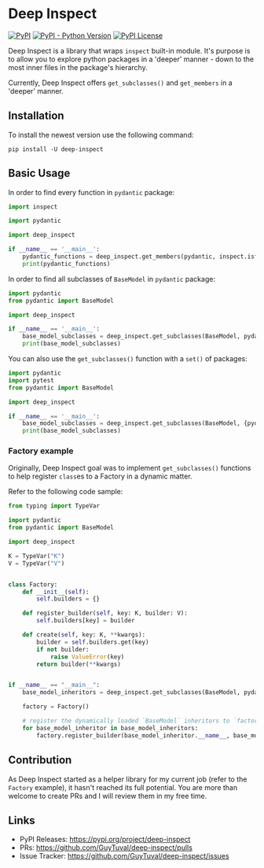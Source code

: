 Deep Inspect
============
[![PyPI](https://img.shields.io/pypi/v/deep-inspect)](https://pypi.org/project/deep-inspect/)
[![PyPI - Python Version](https://img.shields.io/pypi/pyversions/deep-inspect)](https://pypi.org/project/deep-inspect/)
[![PyPI License](https://img.shields.io/pypi/l/deep-inspect)](https://pypi.org/project/deep-inspect/)

Deep Inspect is a library that wraps `inspect` built-in module. It's purpose
is to allow you to explore python packages in a 'deeper' manner -
down to the most inner files in the package's hierarchy.

Currently, Deep Inspect offers `get_subclasses()` and `get_members` in a 'deeper' manner.


Installation
----------
To install the newest version use the following command:
```
pip install -U deep-inspect
```


Basic Usage
----------------
In order to find every function in `pydantic` package:
```python
import inspect

import pydantic

import deep_inspect

if __name__ == '__main__':
    pydantic_functions = deep_inspect.get_members(pydantic, inspect.isfunction)
    print(pydantic_functions)
```

In order to find all subclasses of `BaseModel` in `pydantic` package:
```python
import pydantic
from pydantic import BaseModel

import deep_inspect

if __name__ == '__main__':
    base_model_subclasses = deep_inspect.get_subclasses(BaseModel, pydantic)
    print(base_model_subclasses)
```

You can also use the `get_subclasses()` function with a `set()` of packages:

```python
import pydantic
import pytest
from pydantic import BaseModel

import deep_inspect

if __name__ == '__main__':
    base_model_subclasses = deep_inspect.get_subclasses(BaseModel, {pydantic, pytest})
    print(base_model_subclasses)
```

### Factory example
Originally, Deep Inspect goal was to implement `get_subclasses()` functions to help register `class`es
to a Factory in a dynamic matter.

Refer to the following code sample:
```python
from typing import TypeVar

import pydantic
from pydantic import BaseModel

import deep_inspect

K = TypeVar("K")
V = TypeVar("V")


class Factory:
    def __init__(self):
        self.builders = {}

    def register_builder(self, key: K, builder: V):
        self.builders[key] = builder

    def create(self, key: K, **kwargs):
        builder = self.builders.get(key)
        if not builder:
            raise ValueError(key)
        return builder(**kwargs)


if __name__ == "__main__":
    base_model_inheritors = deep_inspect.get_subclasses(BaseModel, pydantic)

    factory = Factory()

    # register the dynamically loaded `BaseModel` inheritors to `factory`
    for base_model_inheritor in base_model_inheritors:
        factory.register_builder(base_model_inheritor.__name__, base_model_inheritor)

```


Contribution
------------

As Deep Inspect started as a helper library for my current job (refer to the `Factory` example), 
it hasn't reached its full potential.
You are more than welcome to create PRs and I will review them in my free time.

Links
-----
- PyPI Releases: https://pypi.org/project/deep-inspect
- PRs: https://github.com/GuyTuval/deep-inspect/pulls
- Issue Tracker: https://github.com/GuyTuval/deep-inspect/issues
